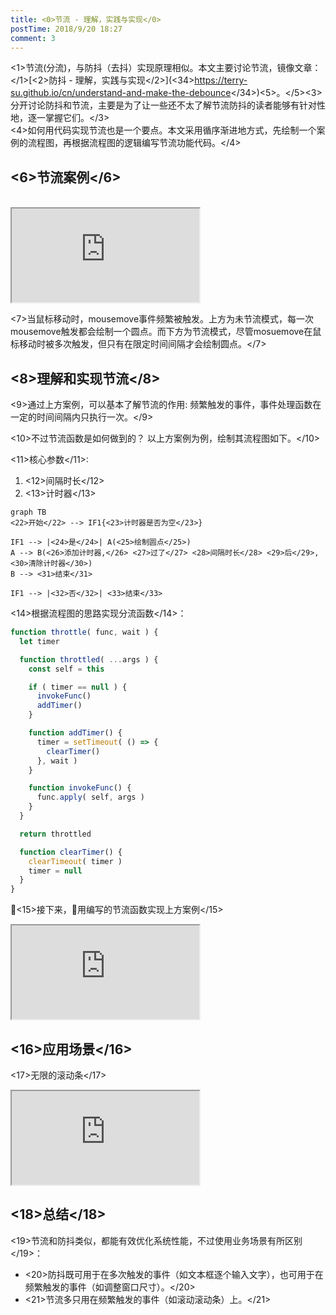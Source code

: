 ```yaml
---
title: <0>节流 - 理解，实践与实现</0>
postTime: 2018/9/20 18:27
comment: 3
---
```


<1>节流(分流)，与防抖（去抖）实现原理相似。本文主要讨论节流，镜像文章：</1>[<2>防抖 - 理解，实践与实现</2>](<34>https://terry-su.github.io/cn/understand-and-make-the-debounce</34>)<5>。</5><3>分开讨论防抖和节流，主要是为了让一些还不太了解节流防抖的读者能够有针对性地，逐一掌握它们。</3>  
<4>如何用代码实现节流也是一个要点。本文采用循序渐进地方式，先绘制一个案例的流程图，再根据流程图的逻辑编写节流功能代码。</4>



## <6>节流案例</6>
<br/>
<iframe src="https://terry-su.github.io/BlogCDN/iframes/js/throttle/mousemove/index.html?mode=result" ></iframe>

<7>当鼠标移动时，mousemove事件频繁被触发。上方为未节流模式，每一次mousemove触发都会绘制一个圆点。而下方为节流模式，尽管mosuemove在鼠标移动时被多次触发，但只有在限定时间间隔才会绘制圆点。</7>


## <8>理解和实现节流</8>
<9>通过上方案例，可以基本了解节流的作用: 频繁触发的事件，事件处理函数在一定的时间间隔内只执行一次。</9>

<10>不过节流函数是如何做到的？ 以上方案例为例，绘制其流程图如下。</10>  

<11>核心参数</11>: 
1. <12>间隔时长</12>
2. <13>计时器</13>

```
graph TB
<22>开始</22> --> IF1{<23>计时器是否为空</23>}

IF1 --> |<24>是</24>| A(<25>绘制圆点</25>)
A --> B(<26>添加计时器,</26> <27>过了</27> <28>间隔时长</28> <29>后</29>, <30>清除计时器</30>)
B --> <31>结束</31>

IF1 --> |<32>否</32>| <33>结束</33>
```

<14>根据流程图的思路实现分流函数</14>：
```js
function throttle( func, wait ) {
  let timer

  function throttled( ...args ) {
    const self = this

    if ( timer == null ) {
      invokeFunc()
      addTimer()
    }

    function addTimer() {
      timer = setTimeout( () => {
        clearTimer()
      }, wait )
    }

    function invokeFunc() {
      func.apply( self, args )
    }
  }

  return throttled

  function clearTimer() {
    clearTimeout( timer )
    timer = null
  }
}
```

<15>接下来，用编写的节流函数实现上方案例</15>
<iframe src="https://terry-su.github.io/BlogCDN/iframes/js/throttle/test-mousemove/index.html?mode=result" ></iframe>



## <16>应用场景</16>
<17>无限的滚动条</17>
<iframe src="https://terry-su.github.io/BlogCDN/iframes/js/throttle/infinite-scrolling/index.html?mode=result" ></iframe>



## <18>总结</18>
<19>节流和防抖类似，都能有效优化系统性能，不过使用业务场景有所区别</19>：
* <20>防抖既可用于在多次触发的事件（如文本框逐个输入文字），也可用于在频繁触发的事件（如调整窗口尺寸）。</20>
* <21>节流多只用在频繁触发的事件（如滚动滚动条）上。</21>